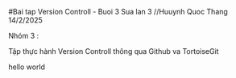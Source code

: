 #Bai tap Version Controll - Buoi 3 Sua lan 3 //Huuynh Quoc Thang 14/2/2025

Nhóm 3 :  

Tập thực hành Version Controll thông qua Github va TortoiseGit

hello world
